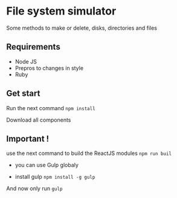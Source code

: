 # File system simulator

Some methods to make or delete, disks, directories and files

## Requirements
* Node JS
* Prepros to changes in style
* Ruby

## Get start
Run the next command
`npm install`

Download all components
## Important !
use the next command to build the ReactJS modules
`npm run buil`

* you can use Gulp globaly

* install gulp
`npm install -g gulp`

And now only run 
`gulp`
